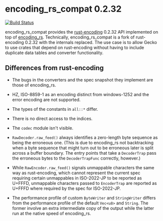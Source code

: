 # encoding_rs_compat 0.2.32

[![Build Status](https://travis-ci.org/hsivonen/encoding_rs_compat.svg?branch=master)](https://travis-ci.org/hsivonen/encoding_rs_compat)

encoding_rs_compat provides the
[rust-encoding](https://lifthrasiir.github.io/rust-encoding/) 0.2.32 API
implemented on top of [encoding_rs](https://hsivonen.fi/rs/encoding_rs/).
Technically, encoding_rs_compat is a fork of rust-encoding 0.2.32 with the 
internals replaced. The use case is to allow Gecko to use crates that depend
on rust-encoding without having to include duplicate data tables and converter
functionality.

## Differences from rust-encoding

* The bugs in the converters and the spec snapshot they implement are those
  of encoding_rs.

* HZ, ISO-8859-1 as an encoding distinct from windows-1252 and the error
  encoding are not supported.

* The types of the constants in `all::*` differ.

* There is no direct access to the indices.

* The `codec` module isn't visible.

* `RawDecoder.raw_feed()` always identifies a zero-length byte sequence as
  being the erroneous one. (This is due to encoding_rs not backtracking when
  a byte sequence that might turn out to be erroneous later is split across
  a buffer boundary. The entry points that take a `DecoderTrap` pass the
  erroneous bytes to the `DecoderTrapFunc` correctly, however.)

* While `RawEncoder.raw_feed()` signals unmappable characters the same way as
  rust-encoding, which cannot represent the current spec requiring certain
  unmappables in ISO-2022-JP to be reported as U+FFFD, unmappable characters
  passed to `EncoderTrap` are reported as U+FFFD where required by the spec for
  ISO-2022-JP.

* The performance profile of custom `ByteWriter` and `StringWriter` differs from
  the performance profile of the default `Vec<u8>` and `String`. The former
  involve an extra intermediate copy of the output while the latter run at the
  native speed of encoding_rs.

